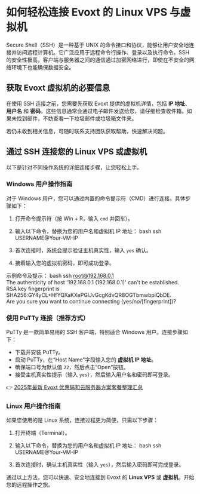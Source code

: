 # 如何轻松连接 Evoxt 的 Linux VPS 与虚拟机

Secure Shell（SSH）是一种基于 UNIX 的命令接口和协议，能够让用户安全地连接并访问远程计算机。它广泛应用于远程命令行操作、登录以及执行命令。SSH 的安全性极高，客户端与服务器之间的通信通过加密网络进行，即使在不安全的网络环境下也能确保数据安全。

## 获取 Evoxt 虚拟机的必要信息

在使用 SSH 连接之前，您需要先获取 Evoxt 提供的虚拟机详情，包括 **IP 地址**、**用户名** 和 **密码**。这些信息通常会通过电子邮件发送给您，请仔细检查收件箱。如果未找到邮件，不妨查看一下垃圾邮件或垃圾箱文件夹。

若仍未收到相关信息，可随时联系支持团队获取帮助，快速解决问题。

## 通过 SSH 连接您的 Linux VPS 或虚拟机

以下是针对不同操作系统的详细连接步骤，让您轻松上手。

### Windows 用户操作指南

对于 Windows 用户，您可以通过内置的命令提示符（CMD）进行连接。具体步骤如下：

1. 打开命令提示符（按 Win + R，输入 `cmd` 并回车）。
2. 输入以下命令，替换为您的用户名和虚拟机 IP 地址：
   bash
   ssh USERNAME@Your-VM-IP
   
3. 首次连接时，系统会提示验证主机真实性，输入 `yes` 确认。
4. 接着输入您的虚拟机密码，即可成功登录。

示例命令及提示：
bash
ssh root@192.168.0.1  
The authenticity of host '192.168.0.1 (192.168.0.1)' can't be established.  
RSA key fingerprint is SHA256:GY4yCL+HfYQXaKXePGlJvGcgKdvQR8OGTbmwbpiQbDE.  
Are you sure you want to continue connecting (yes/no/[fingerprint])?

### 使用 PuTTy 连接（推荐方式）

PuTTy 是一款简单易用的 SSH 客户端，特别适合 Windows 用户。连接步骤如下：

- 下载并安装 PuTTy。
- 启动 PuTTy，在“Host Name”字段输入您的 **虚拟机 IP 地址**。
- 确保端口号为默认值 `22`，然后点击“Open”按钮。
- 接受主机真实性提示（输入 `yes`），然后输入用户名和密码即可登录。

👉 [2025年最新 Evoxt 优惠码和云服务器方案套餐整理汇总](https://bit.ly/evoxt)

### Linux 用户操作指南

如果您使用的是 Linux 系统，连接过程更为简便，只需以下步骤：

1. 打开终端（Terminal）。
2. 输入以下命令，替换为您的用户名和虚拟机 IP 地址：
   bash
   ssh USERNAME@Your-VM-IP
   
3. 首次连接时，确认主机真实性（输入 `yes`），然后输入密码即可完成登录。

通过以上方法，您可以快速、安全地连接到 Evoxt 的 **Linux VPS** 或 **虚拟机**，开始您的远程操作之旅。